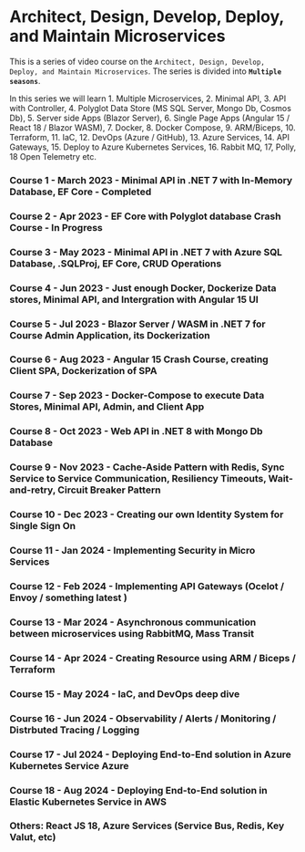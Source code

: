 # Architect, Design, Develop, Deploy, and Maintain Microservices

This is a series of video course on the `Architect, Design, Develop, Deploy, and Maintain Microservices`. The series is divided into **`Multiple seasons`**.

In this series we will learn 1. Multiple Microservices, 2. Minimal API, 3. API with Controller, 4. Polyglot Data Store (MS SQL Server, Mongo Db, Cosmos Db), 5. Server side Apps (Blazor Server), 6. Single Page Apps (Angular 15 / React 18 / Blazor WASM), 7. Docker, 8. Docker Compose, 9. ARM/Biceps, 10. Terraform, 11. IaC, 12. DevOps (Azure / GitHub), 13. Azure Services, 14. API Gateways, 15. Deploy to Azure Kubernetes Services, 16. Rabbit MQ, 17, Polly, 18 Open Telemetry etc.


### Course 1 - March 2023 - Minimal API in .NET 7 with In-Memory Database, EF Core - **Completed**
### Course 2 - Apr 2023 - EF Core with Polyglot database Crash Course - **In Progress**
### Course 3 - May 2023 - Minimal API in .NET 7 with Azure SQL Database, .SQLProj, EF Core, CRUD Operations
### Course 4 - Jun 2023 - Just enough Docker, Dockerize Data stores, Minimal API, and Intergration with Angular 15 UI
### Course 5 - Jul 2023 - Blazor Server / WASM in .NET 7 for Course Admin Application, its Dockerization
### Course 6 - Aug 2023 - Angular 15 Crash Course, creating Client SPA, Dockerization of SPA
### Course 7 - Sep 2023 - Docker-Compose to execute Data Stores, Minimal API, Admin, and Client App
### Course 8 - Oct 2023 - Web API in .NET 8 with Mongo Db Database
### Course 9 - Nov 2023 - Cache-Aside Pattern with Redis, Sync Service to Service Communication, Resiliency Timeouts, Wait-and-retry, Circuit Breaker Pattern
### Course 10 - Dec 2023 - Creating our own Identity System for Single Sign On
### Course 11 - Jan 2024 - Implementing Security in Micro Services
### Course 12 - Feb 2024 - Implementing API Gateways (Ocelot / Envoy / something latest )
### Course 13 - Mar 2024 - Asynchronous communication between microservices using RabbitMQ, Mass Transit
### Course 14 - Apr 2024 - Creating Resource using ARM / Biceps / Terraform
### Course 15 - May 2024 - IaC, and DevOps deep dive
### Course 16 - Jun 2024 - Observability / Alerts / Monitoring / Distrbuted Tracing / Logging
### Course 17 - Jul 2024 - Deploying End-to-End solution in Azure Kubernetes Service Azure
### Course 18 - Aug 2024 - Deploying End-to-End solution in Elastic Kubernetes Service in AWS
### Others: React JS 18, Azure Services (Service Bus, Redis, Key Valut, etc)

<!--

**Here are some ideas to get you started:**

🙋‍♀️ A short introduction - what is your organization all about?
🌈 Contribution guidelines - how can the community get involved?
👩‍💻 Useful resources - where can the community find your docs? Is there anything else the community should know?
🍿 Fun facts - what does your team eat for breakfast?
🧙 Remember, you can do mighty things with the power of [Markdown](https://docs.github.com/github/writing-on-github/getting-started-with-writing-and-formatting-on-github/basic-writing-and-formatting-syntax)
-->

